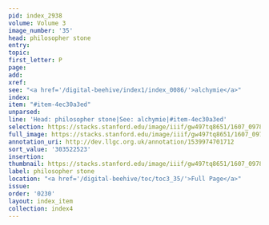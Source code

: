 ```yaml
---
pid: index_2938
volume: Volume 3
image_number: '35'
head: philosopher stone
entry:
topic:
first_letter: P
page:
add:
xref:
see: "<a href='/digital-beehive/index1/index_0086/'>alchymie</a>"
index:
item: "#item-4ec30a3ed"
unparsed:
line: 'Head: philosopher stone|See: alchymie|#item-4ec30a3ed'
selection: https://stacks.stanford.edu/image/iiif/gw497tq8651/1607_0978/814,2523,760,185/full/0/default.jpg
full_image: https://stacks.stanford.edu/image/iiif/gw497tq8651/1607_0978/full/full/0/default.jpg
annotation_uri: http://dev.llgc.org.uk/annotation/1539974701712
sort_value: '303522523'
insertion:
thumbnail: https://stacks.stanford.edu/image/iiif/gw497tq8651/1607_0978/814,2523,760,185/150,/0/default.jpg
label: philosopher stone
location: "<a href='/digital-beehive/toc/toc3_35/'>Full Page</a>"
issue:
order: '0230'
layout: index_item
collection: index4
---
```

